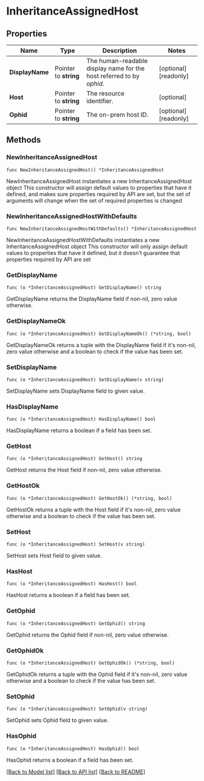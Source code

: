 # InheritanceAssignedHost

## Properties

Name | Type | Description | Notes
------------ | ------------- | ------------- | -------------
**DisplayName** | Pointer to **string** | The human-readable display name for the host referred to by _ophid_. | [optional] [readonly] 
**Host** | Pointer to **string** | The resource identifier. | [optional] 
**Ophid** | Pointer to **string** | The on-prem host ID. | [optional] [readonly] 

## Methods

### NewInheritanceAssignedHost

`func NewInheritanceAssignedHost() *InheritanceAssignedHost`

NewInheritanceAssignedHost instantiates a new InheritanceAssignedHost object
This constructor will assign default values to properties that have it defined,
and makes sure properties required by API are set, but the set of arguments
will change when the set of required properties is changed

### NewInheritanceAssignedHostWithDefaults

`func NewInheritanceAssignedHostWithDefaults() *InheritanceAssignedHost`

NewInheritanceAssignedHostWithDefaults instantiates a new InheritanceAssignedHost object
This constructor will only assign default values to properties that have it defined,
but it doesn't guarantee that properties required by API are set

### GetDisplayName

`func (o *InheritanceAssignedHost) GetDisplayName() string`

GetDisplayName returns the DisplayName field if non-nil, zero value otherwise.

### GetDisplayNameOk

`func (o *InheritanceAssignedHost) GetDisplayNameOk() (*string, bool)`

GetDisplayNameOk returns a tuple with the DisplayName field if it's non-nil, zero value otherwise
and a boolean to check if the value has been set.

### SetDisplayName

`func (o *InheritanceAssignedHost) SetDisplayName(v string)`

SetDisplayName sets DisplayName field to given value.

### HasDisplayName

`func (o *InheritanceAssignedHost) HasDisplayName() bool`

HasDisplayName returns a boolean if a field has been set.

### GetHost

`func (o *InheritanceAssignedHost) GetHost() string`

GetHost returns the Host field if non-nil, zero value otherwise.

### GetHostOk

`func (o *InheritanceAssignedHost) GetHostOk() (*string, bool)`

GetHostOk returns a tuple with the Host field if it's non-nil, zero value otherwise
and a boolean to check if the value has been set.

### SetHost

`func (o *InheritanceAssignedHost) SetHost(v string)`

SetHost sets Host field to given value.

### HasHost

`func (o *InheritanceAssignedHost) HasHost() bool`

HasHost returns a boolean if a field has been set.

### GetOphid

`func (o *InheritanceAssignedHost) GetOphid() string`

GetOphid returns the Ophid field if non-nil, zero value otherwise.

### GetOphidOk

`func (o *InheritanceAssignedHost) GetOphidOk() (*string, bool)`

GetOphidOk returns a tuple with the Ophid field if it's non-nil, zero value otherwise
and a boolean to check if the value has been set.

### SetOphid

`func (o *InheritanceAssignedHost) SetOphid(v string)`

SetOphid sets Ophid field to given value.

### HasOphid

`func (o *InheritanceAssignedHost) HasOphid() bool`

HasOphid returns a boolean if a field has been set.


[[Back to Model list]](../README.md#documentation-for-models) [[Back to API list]](../README.md#documentation-for-api-endpoints) [[Back to README]](../README.md)


